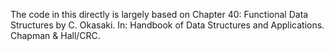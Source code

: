 The code in this directly is largely based on Chapter 40: Functional Data Structures by C. Okasaki. In: Handbook of Data Structures and Applications. Chapman & Hall/CRC.

